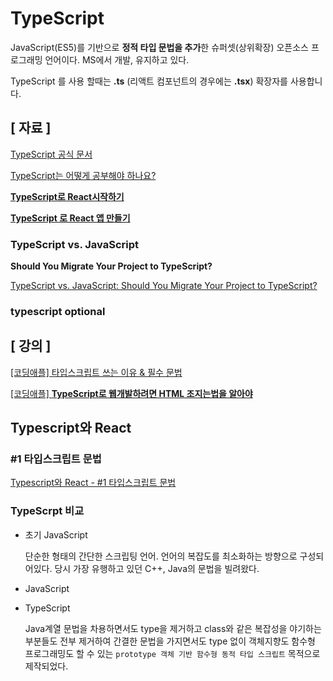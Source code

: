 # TypeScript

JavaScript(ES5)를 기반으로 **정적 타입 문법을 추가**한 슈퍼셋(상위확장) 오픈소스 프로그래밍 언어이다. MS에서 개발, 유지하고 있다.

TypeScript 를 사용 할때는 **.ts** (리액트 컴포넌트의 경우에는 **.tsx**) 확장자를 사용합니다.

## [ 자료 ]

[TypeScript 공식 문서](TypeScript%20602b5e3d14e2447eb171adede7ca6955/TypeScript%20%E1%84%80%E1%85%A9%E1%86%BC%E1%84%89%E1%85%B5%E1%86%A8%20%E1%84%86%E1%85%AE%E1%86%AB%E1%84%89%E1%85%A5%20997ace0191e74c30a4f011ce2c207d4a.md)

[TypeScript는 어떻게 공부해야 하나요?](TypeScript%20602b5e3d14e2447eb171adede7ca6955/TypeScript%E1%84%82%E1%85%B3%E1%86%AB%20%E1%84%8B%E1%85%A5%E1%84%84%E1%85%A5%E1%87%82%E1%84%80%E1%85%A6%20%E1%84%80%E1%85%A9%E1%86%BC%E1%84%87%E1%85%AE%E1%84%92%E1%85%A2%E1%84%8B%E1%85%A3%20%E1%84%92%E1%85%A1%E1%84%82%E1%85%A1%E1%84%8B%E1%85%AD%2077d1bf305b9f40cdb7f48ed1cb9c15cd.md)

[****TypeScript로 React시작하기****](TypeScript%20602b5e3d14e2447eb171adede7ca6955/TypeScript%E1%84%85%E1%85%A9%20React%E1%84%89%E1%85%B5%E1%84%8C%E1%85%A1%E1%86%A8%E1%84%92%E1%85%A1%E1%84%80%E1%85%B5%207678f8908edd4fba8f999f20e11aa6e4.md)

[****TypeScript 로 React 앱 만들기****](TypeScript%20602b5e3d14e2447eb171adede7ca6955/TypeScript%20%E1%84%85%E1%85%A9%20React%20%E1%84%8B%E1%85%A2%E1%86%B8%20%E1%84%86%E1%85%A1%E1%86%AB%E1%84%83%E1%85%B3%E1%86%AF%E1%84%80%E1%85%B5%203b5fc4e23c004d3c8056bc2c06a6f2f7.md)

### **TypeScript vs. JavaScript**

**Should You Migrate Your Project to TypeScript?**

[TypeScript vs. JavaScript: Should You Migrate Your Project to TypeScript?](https://stackify.com/typescript-vs-javascript-migrate/)

### typescript optional

## [ 강의 ]

[[코딩애플] 타입스크립트 쓰는 이유 & 필수 문법](TypeScript%20602b5e3d14e2447eb171adede7ca6955/%5B%E1%84%8F%E1%85%A9%E1%84%83%E1%85%B5%E1%86%BC%E1%84%8B%E1%85%A2%E1%84%91%E1%85%B3%E1%86%AF%5D%20%E1%84%90%E1%85%A1%E1%84%8B%E1%85%B5%E1%86%B8%E1%84%89%E1%85%B3%E1%84%8F%E1%85%B3%E1%84%85%E1%85%B5%E1%86%B8%E1%84%90%E1%85%B3%20%E1%84%8A%E1%85%B3%E1%84%82%E1%85%B3%E1%86%AB%20%E1%84%8B%E1%85%B5%E1%84%8B%E1%85%B2%20&%20%E1%84%91%E1%85%B5%E1%86%AF%E1%84%89%E1%85%AE%20%E1%84%86%E1%85%AE%E1%86%AB%2014f4533d0c484772b4ed0ed5a11bf29a.md)

[[코딩애플] **TypeScript로 웹개발하려면 HTML 조지는법을 알아야**](TypeScript%20602b5e3d14e2447eb171adede7ca6955/%5B%E1%84%8F%E1%85%A9%E1%84%83%E1%85%B5%E1%86%BC%E1%84%8B%E1%85%A2%E1%84%91%E1%85%B3%E1%86%AF%5D%20TypeScript%E1%84%85%E1%85%A9%20%E1%84%8B%E1%85%B0%E1%86%B8%E1%84%80%E1%85%A2%E1%84%87%E1%85%A1%E1%86%AF%E1%84%92%E1%85%A1%E1%84%85%E1%85%A7%E1%84%86%E1%85%A7%E1%86%AB%20HTML%20%E1%84%8C%E1%85%A9%E1%84%8C%203b4745c25e6b454689deab9581cb59a8.md)

## Typescript와 React

### ****#1 타입스크립트 문법****

[Typescript와 React - #1 타입스크립트 문법](https://velog.io/@sham/Typescript%EC%99%80-React-1)

### TypeScrpt 비교

- 초기 JavaScript
    
    단순한 형태의 간단한 스크립팅 언어. 언어의 복잡도를 최소화하는 방향으로 구성되어있다. 당시 가장 유행하고 있던 C++, Java의 문법을 빌려왔다.
    
- JavaScript
    
    
- TypeScript
    
    Java계열 문법을 차용하면서도 type을 제거하고 class와 같은 복잡성을 야기하는 부분들도 전부 제거하여 간결한 문법을 가지면서도 type 없이 객체지향도 함수형 프로그래밍도 할 수 있는 `prototype 객체 기반 함수형 동적 타입 스크립트` 목적으로 제작되었다.